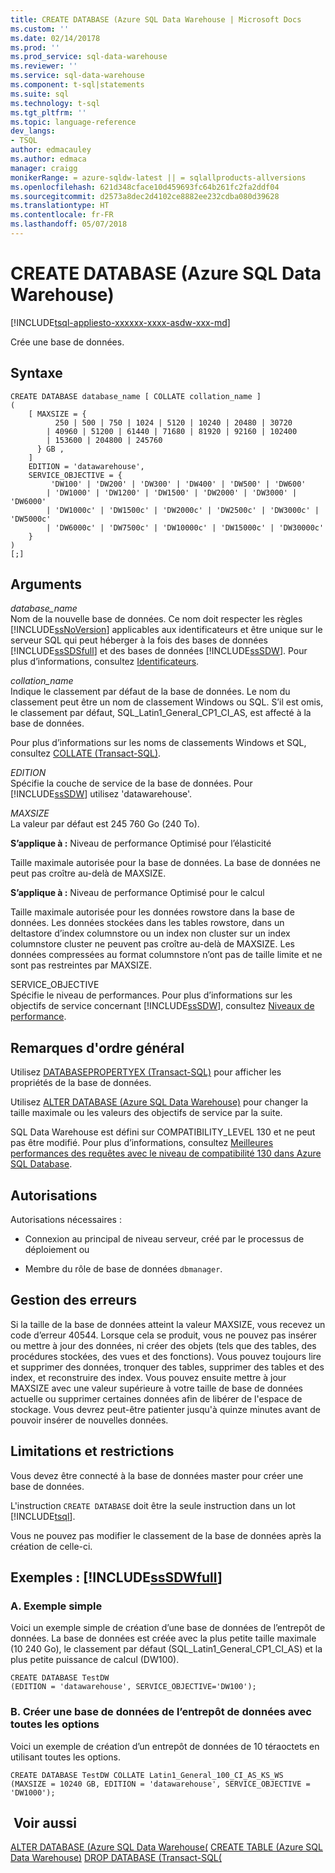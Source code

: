```yaml
---
title: CREATE DATABASE (Azure SQL Data Warehouse | Microsoft Docs
ms.custom: ''
ms.date: 02/14/20178
ms.prod: ''
ms.prod_service: sql-data-warehouse
ms.reviewer: ''
ms.service: sql-data-warehouse
ms.component: t-sql|statements
ms.suite: sql
ms.technology: t-sql
ms.tgt_pltfrm: ''
ms.topic: language-reference
dev_langs:
- TSQL
author: edmacauley
ms.author: edmaca
manager: craigg
monikerRange: = azure-sqldw-latest || = sqlallproducts-allversions
ms.openlocfilehash: 621d348cface10d459693fc64b261fc2fa2ddf04
ms.sourcegitcommit: d2573a8dec2d4102ce8882ee232cdba080d39628
ms.translationtype: HT
ms.contentlocale: fr-FR
ms.lasthandoff: 05/07/2018
---
```

# <a name="create-database-azure-sql-data-warehouse"></a>CREATE DATABASE (Azure SQL Data Warehouse)
[!INCLUDE[tsql-appliesto-xxxxxx-xxxx-asdw-xxx-md](../../includes/tsql-appliesto-xxxxxx-xxxx-asdw-xxx-md.md)]

Crée une base de données.  
  
## <a name="syntax"></a>Syntaxe  
  
```  
CREATE DATABASE database_name [ COLLATE collation_name ]  
(  
    [ MAXSIZE = { 
          250 | 500 | 750 | 1024 | 5120 | 10240 | 20480 | 30720 
        | 40960 | 51200 | 61440 | 71680 | 81920 | 92160 | 102400 
        | 153600 | 204800 | 245760 
      } GB ,
    ]  
    EDITION = 'datawarehouse',  
    SERVICE_OBJECTIVE = { 
         'DW100' | 'DW200' | 'DW300' | 'DW400' | 'DW500' | 'DW600' 
        | 'DW1000' | 'DW1200' | 'DW1500' | 'DW2000' | 'DW3000' | 'DW6000' 
        | 'DW1000c' | 'DW1500c' | 'DW2000c' | 'DW2500c' | 'DW3000c' | 'DW5000c' 
        | 'DW6000c' | 'DW7500c' | 'DW10000c' | 'DW15000c' | 'DW30000c'
    }  
)  
[;]  
```  
  
## <a name="arguments"></a>Arguments  
*database_name*  
Nom de la nouvelle base de données. Ce nom doit respecter les règles [!INCLUDE[ssNoVersion](../../includes/ssnoversion-md.md)] applicables aux identificateurs et être unique sur le serveur SQL qui peut héberger à la fois des bases de données [!INCLUDE[ssSDSfull](../../includes/sssdsfull-md.md)] et des bases de données [!INCLUDE[ssSDW](../../includes/sssdw-md.md)]. Pour plus d’informations, consultez [Identificateurs](http://go.microsoft.com/fwlink/p/?LinkId=180386).  
  
*collation_name*  
Indique le classement par défaut de la base de données. Le nom du classement peut être un nom de classement Windows ou SQL. S’il est omis, le classement par défaut, SQL_Latin1_General_CP1_CI_AS, est affecté à la base de données.  
  
Pour plus d’informations sur les noms de classements Windows et SQL, consultez [COLLATE (Transact-SQL)](http://msdn.microsoft.com/library/ms184391.aspx).  
  
*EDITION*  
Spécifie la couche de service de la base de données. Pour [!INCLUDE[ssSDW](../../includes/sssdw-md.md)] utilisez 'datawarehouse'.  
  
*MAXSIZE*  
La valeur par défaut est 245 760 Go (240 To).  

**S’applique à :** Niveau de performance Optimisé pour l’élasticité

Taille maximale autorisée pour la base de données. La base de données ne peut pas croître au-delà de MAXSIZE. 

**S’applique à :** Niveau de performance Optimisé pour le calcul

Taille maximale autorisée pour les données rowstore dans la base de données. Les données stockées dans les tables rowstore, dans un deltastore d’index columnstore ou un index non cluster sur un index columnstore cluster ne peuvent pas croître au-delà de MAXSIZE.  Les données compressées au format columnstore n’ont pas de taille limite et ne sont pas restreintes par MAXSIZE.
  
SERVICE_OBJECTIVE  
Spécifie le niveau de performances. Pour plus d’informations sur les objectifs de service concernant [!INCLUDE[ssSDW](../../includes/sssdw-md.md)], consultez [Niveaux de performance](https://azure.microsoft.com/documentation/articles/performance-tiers/).  
  
## <a name="general-remarks"></a>Remarques d'ordre général  
Utilisez [DATABASEPROPERTYEX &#40;Transact-SQL&#41;](../../t-sql/functions/databasepropertyex-transact-sql.md) pour afficher les propriétés de la base de données.  
  
Utilisez [ALTER DATABASE &#40;Azure SQL Data Warehouse&#41;](../../t-sql/statements/alter-database-azure-sql-data-warehouse.md) pour changer la taille maximale ou les valeurs des objectifs de service par la suite.   

SQL Data Warehouse est défini sur COMPATIBILITY_LEVEL 130 et ne peut pas être modifié. Pour plus d’informations, consultez [Meilleures performances des requêtes avec le niveau de compatibilité 130 dans Azure SQL Database](https://azure.microsoft.com/documentation/articles/sql-database-compatibility-level-query-performance-130/).
  
## <a name="permissions"></a>Autorisations  
Autorisations nécessaires :  
  
-   Connexion au principal de niveau serveur, créé par le processus de déploiement ou  
  
-   Membre du rôle de base de données `dbmanager`.  
  
## <a name="error-handling"></a>Gestion des erreurs  
Si la taille de la base de données atteint la valeur MAXSIZE, vous recevez un code d’erreur 40544. Lorsque cela se produit, vous ne pouvez pas insérer ou mettre à jour des données, ni créer des objets (tels que des tables, des procédures stockées, des vues et des fonctions). Vous pouvez toujours lire et supprimer des données, tronquer des tables, supprimer des tables et des index, et reconstruire des index. Vous pouvez ensuite mettre à jour MAXSIZE avec une valeur supérieure à votre taille de base de données actuelle ou supprimer certaines données afin de libérer de l'espace de stockage. Vous devrez peut-être patienter jusqu'à quinze minutes avant de pouvoir insérer de nouvelles données.  
  
## <a name="limitations-and-restrictions"></a>Limitations et restrictions  
Vous devez être connecté à la base de données master pour créer une base de données.  
  
L'instruction `CREATE DATABASE` doit être la seule instruction dans un lot [!INCLUDE[tsql](../../includes/tsql-md.md)].

Vous ne pouvez pas modifier le classement de la base de données après la création de celle-ci.   
  
## <a name="examples-includesssdwfullincludessssdwfull-mdmd"></a>Exemples : [!INCLUDE[ssSDWfull](../../includes/sssdwfull-md.md)]  
  
### <a name="a-simple-example"></a>A. Exemple simple  
Voici un exemple simple de création d’une base de données de l’entrepôt de données. La base de données est créée avec la plus petite taille maximale (10 240 Go), le classement par défaut (SQL_Latin1_General_CP1_CI_AS) et la plus petite puissance de calcul (DW100).  
  
```  
CREATE DATABASE TestDW  
(EDITION = 'datawarehouse', SERVICE_OBJECTIVE='DW100');  
```  
  
### <a name="b-create-a-data-warehouse-database-with-all-the-options"></a>B. Créer une base de données de l’entrepôt de données avec toutes les options  
Voici un exemple de création d’un entrepôt de données de 10 téraoctets en utilisant toutes les options.  
  
```  
CREATE DATABASE TestDW COLLATE Latin1_General_100_CI_AS_KS_WS  
(MAXSIZE = 10240 GB, EDITION = 'datawarehouse', SERVICE_OBJECTIVE = 'DW1000');  
```  
  
## <a name="see-also"></a> Voir aussi  
[ALTER DATABASE &#40;Azure SQL Data Warehouse&#40;](../../t-sql/statements/alter-database-azure-sql-data-warehouse.md)
[CREATE TABLE &#40;Azure SQL Data Warehouse&#41;](../../t-sql/statements/create-table-azure-sql-data-warehouse.md) 
[DROP DATABASE &#40;Transact-SQL&#40;](../../t-sql/statements/drop-database-transact-sql.md) 
  

